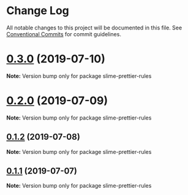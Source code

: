 # Change Log

All notable changes to this project will be documented in this file.
See [Conventional Commits](https://conventionalcommits.org) for commit guidelines.

# [0.3.0](https://github.com/project-slime/js-common-libs/compare/v0.2.0...v0.3.0) (2019-07-10)

**Note:** Version bump only for package slime-prettier-rules





# [0.2.0](https://github.com/project-slime/js-common-libs/compare/v0.1.4...v0.2.0) (2019-07-09)

**Note:** Version bump only for package slime-prettier-rules





## [0.1.2](https://github.com/project-slime/js-common-libs/compare/v0.1.1...v0.1.2) (2019-07-08)

**Note:** Version bump only for package slime-prettier-rules





## [0.1.1](https://github.com/project-slime/js-common-libs/compare/v0.1.0...v0.1.1) (2019-07-07)

**Note:** Version bump only for package slime-prettier-rules
